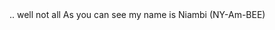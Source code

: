 <!Doctyp html>
<html>
</head>
<title> ALL ABOUT NIAMBI ! </title>
<subtitle> .. well not all </subtitle>
<body>
As you can see my name is Niambi (NY-Am-BEE)
</body>
</html
